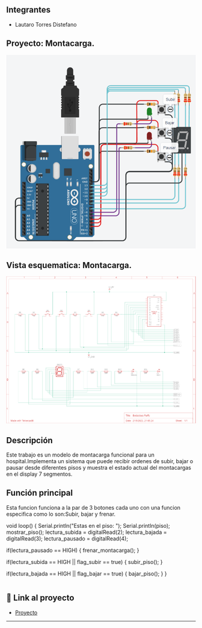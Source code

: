 ## Integrantes 
- Lautaro Torres Distefano


## Proyecto: Montacarga.
![Tinkercad](./imagen/montacarga%20proyecto.png)



## Vista esquematica: Montacarga.
![Tinkercad](./imagen/diagrama.png)

## Descripción
Este trabajo es un modelo de montacarga funcional para un hospital.Implementa un sistema que puede recibir ordenes de subir, bajar o pausar
desde diferentes pisos y muestra el estado actual del montacargas en el display 7 segmentos.

## Función principal
Esta funcion funciona a la par de 3 botones cada uno con una funcion especifica como lo son:Subir, bajar y frenar.

void loop()
{
  Serial.println("Estas en el piso: ");
  Serial.println(piso);
  mostrar_piso();
  lectura_subida = digitalRead(2);
  lectura_bajada = digitalRead(3);
  lectura_pausado = digitalRead(4);
  
  if(lectura_pausado == HIGH)
  {
    frenar_montacarga();
  }
  
  if(lectura_subida == HIGH || flag_subir == true)
  {
    subir_piso();
  }
  
  if(lectura_bajada == HIGH || flag_bajar == true)
  {
    bajar_piso();
  }
}

~~~ C++ (lenguaje en el que esta escrito)
~~~ 

## :robot: Link al proyecto
- [Proyecto](https://www.tinkercad.com/things/8p1YMZTkh9U-bodacious-fulffy/editel?sharecode=WCmV9uyg2jmYj6c_9tedtd7QnhAr0YYr8h_rPs0T7Ks)
---
